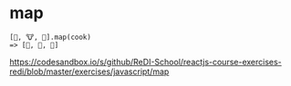 # map

```
[🌽, 🐮, 🐔].map(cook)
=> [🍿, 🍔, 🍳]
```

https://codesandbox.io/s/github/ReDI-School/reactjs-course-exercises-redi/blob/master/exercises/javascript/map